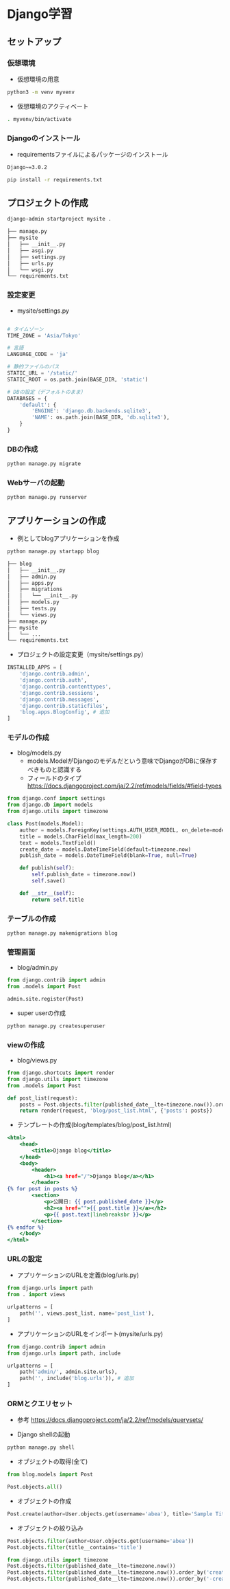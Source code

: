 # Django学習

## セットアップ

### 仮想環境

- 仮想環境の用意

```bash
python3 -m venv myvenv
```

- 仮想環境のアクティベート

```bash
. myvenv/bin/activate
```

### Djangoのインストール

- requirementsファイルによるパッケージのインストール

```txt:requirements.txt
Django~=3.0.2
```

```bash
pip install -r requirements.txt
```

## プロジェクトの作成

```bash
django-admin startproject mysite .
```

```txt
├── manage.py
├── mysite
│   ├── __init__.py
│   ├── asgi.py
│   ├── settings.py
│   ├── urls.py
│   └── wsgi.py
└── requirements.txt
```

### 設定変更

- mysite/settings.py

```python:mysite/settings.py

# タイムゾーン
TIME_ZONE = 'Asia/Tokyo'

# 言語
LANGUAGE_CODE = 'ja'

# 静的ファイルのパス
STATIC_URL = '/static/'
STATIC_ROOT = os.path.join(BASE_DIR, 'static')

# DBの設定（デフォルトのまま）
DATABASES = {
    'default': {
        'ENGINE': 'django.db.backends.sqlite3',
        'NAME': os.path.join(BASE_DIR, 'db.sqlite3'),
    }
}

```

### DBの作成

```bash
python manage.py migrate
```

### Webサーバの起動

```bash
python manage.py runserver
```

## アプリケーションの作成

- 例としてblogアプリケーションを作成

```bash
python manage.py startapp blog
```

```txt
├── blog
│   ├── __init__.py
│   ├── admin.py
│   ├── apps.py
│   ├── migrations
│   │   └── __init__.py
│   ├── models.py
│   ├── tests.py
│   └── views.py
├── manage.py
├── mysite
│   └── ...
└── requirements.txt
```

- プロジェクトの設定変更（mysite/settings.py）

```python:mysite/settings.py
INSTALLED_APPS = [
    'django.contrib.admin',
    'django.contrib.auth',
    'django.contrib.contenttypes',
    'django.contrib.sessions',
    'django.contrib.messages',
    'django.contrib.staticfiles',
    'blog.apps.BlogConfig', # 追加
]
```

### モデルの作成

- blog/models.py
  - models.ModelがDjangoのモデルだという意味でDjangoがDBに保存すべきものと認識する
  - フィールドのタイプ <https://docs.djangoproject.com/ja/2.2/ref/models/fields/#field-types>

```python:blog/models.py
from django.conf import settings
from django.db import models
from django.utils import timezone

class Post(models.Model):
    author = models.ForeignKey(settings.AUTH_USER_MODEL, on_delete=models.CASCADE)
    title = models.CharField(max_length=200)
    text = models.TextField()
    create_date = models.DateTimeField(default=timezone.now)
    publish_date = models.DateTimeField(blank=True, null=True)

    def publish(self):
        self.publish_date = timezone.now()
        self.save()

    def __str__(self):
        return self.title
```

### テーブルの作成

```bash
python manage.py makemigrations blog
```

### 管理画面

- blog/admin.py

```python:blog/admin.py
from django.contrib import admin
from .models import Post

admin.site.register(Post)
```

- super userの作成

```bash
python manage.py createsuperuser
```

### viewの作成

- blog/views.py

```python:blog/views.py
from django.shortcuts import render
from django.utils import timezone
from .models import Post

def post_list(request):
    posts = Post.objects.filter(published_date__lte=timezone.now()).order_by('published_date')
    return render(request, 'blog/post_list.html', {'posts': posts})
```

- テンプレートの作成(blog/templates/blog/post_list.html)

```html:blog/templates/blog/post_list.html
<html>
    <head>
        <title>Django blog</title>
    </head>
    <body>
        <header>
            <h1><a href="/">Django blog</a></h1>
        </header>
{% for post in posts %}
        <section>
            <p>公開日: {{ post.published_date }}</p>
            <h2><a href="">{{ post.title }}</a></h2>
            <p>{{ post.text|linebreaksbr }}</p>
        </section>
{% endfor %}
    </body>
</html>
```

### URLの設定

- アプリケーションのURLを定義(blog/urls.py)

```python:blog/urls.py
from django.urls import path
from . import views

urlpatterns = [
    path('', views.post_list, name='post_list'),
]
```

- アプリケーションのURLをインポート(mysite/urls.py)

```python:mysite/urls.py
from django.contrib import admin
from django.urls import path, include

urlpatterns = [
    path('admin/', admin.site.urls),
    path('', include('blog.urls')), # 追加
]
```

### ORMとクエリセット

- 参考 <https://docs.djangoproject.com/ja/2.2/ref/models/querysets/>

- Django shellの起動

```bash
python manage.py shell
```

- オブジェクトの取得(全て)

```python
from blog.models import Post

Post.objects.all()
```

- オブジェクトの作成

```python
Post.create(author=User.objects.get(username='abea'), title='Sample Title', text='Sample Text')
```

- オブジェクトの絞り込み

```python
Post.objects.filter(author=User.objects.get(username='abea'))
Post.objects.filter(title__contains='title')

from django.utils import timezone
Post.objects.filter(published_date__lte=timezone.now())
Post.objects.filter(published_date__lte=timezone.now()).order_by('created_date')  # 昇順
Post.objects.filter(published_date__lte=timezone.now()).order_by('-created_date') # 降順
```
